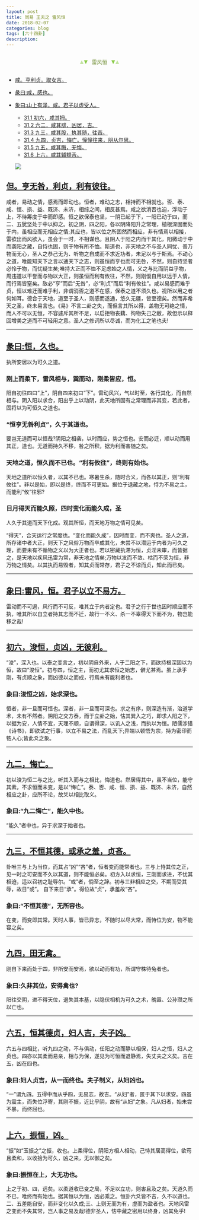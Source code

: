 ```yaml
---
layout: post
title: 周易 王夫之 雷风恒
date: 2018-02-07
categories: blog
tags: [六十四卦]
description: 
---
```


<span id = "jump"></span>


<section style="margin: 0px auto; text-align: center;">
    <section class="xhr" style="width: 0px; height: 0px; border-left: 5px solid transparent; border-right: 5px solid transparent; border-bottom: 10px solid rgb(135, 201, 67); display: inline-block; opacity: 0.5; border-top-color: rgb(135, 201, 67);"></section>
    <section class="xhr" style="width: 0px; height: 0px; border-left: 5px solid transparent; border-right: 5px solid transparent; border-top: 10px solid rgb(135, 201, 67); display: inline-block; margin-left: -3px; border-bottom-color: rgb(135, 201, 67);"></section>
    <section style="
margin-left: 0.5em;
display: inline-block;">
        <p>
            <span style="color: rgb(118, 146, 60);">雷风恒</span>
        </p>
    </section>
    <section class="xhr" style="margin-left: 0.5em; width: 0px; height: 0px; border-left: 5px solid transparent; border-right: 5px solid transparent; border-top: 10px solid rgb(135, 201, 67); display: inline-block; border-bottom-color: rgb(135, 201, 67);"></section>
    <section class="xhr" style="width: 0px; height: 0px; border-left: 5px solid transparent; border-right: 5px solid transparent; border-bottom: 10px solid rgb(135, 201, 67); display: inline-block; opacity: 0.5; margin-left: -3px; border-top-color: rgb(135, 201, 67);"></section>
</section>

- [咸。亨利贞。取女吉。](#jump亨利贞)
- [彖曰:咸，感也。](#jump感也)
- [象曰:山上有泽，咸。君子以虚受人。](#jump山上有泽)
  - [31.1 初六，咸其拇。](#jump咸其拇)
  - [31.2 六二，咸其腓，凶居，吉。](#jump咸其腓)
  - [31.3 九三，咸其股，执其随，往吝。](#jump咸其股)
  - [31.4 九四，贞吉，悔亡。憧憧往来，朋从尔思。](#jump憧憧往来)
  - [31.5 九五，咸其脢，无悔。](#jump咸其脢)
  - [31.6 上六，咸其辅颊舌。](#jump咸其辅颊舌)
  
  ![](http://www.guoyi360.com/uploads/allimg/130730/1-130I0214320353.jpg)

<span id = "jump亨无咎"></span>
## [但。亨无咎，利贞，利有彼往。](#jump)
咸者，易动之情，感焉而即动也。恒者，难动之志，相持而不相就也。否、泰、咸、恒、损、益、既济、未济，相综之间，相反甚焉。咸之欲消否也迫，浮动于上，不待筹度于中而即感。恒之欲保泰也坚，一阴已起于下，一阳已动于四，而二、五犹坚处于中以抑之。初之阴，四之阳，各以阴降阳升之常理，植根深固而处于内，虽相应而无相应之情;其应也，皆以位之所固然而相应，非有情焉以相接，雷欲出而风欲入，虽会于一时，不相谋也。且阴人于阳之内而干其化，阳微动于中而袭阳之藏，自恃也固，则于物有所不恤。斯道也，非天地之不与圣人同忧、普万物而无心，圣人之恭己无为、听物之自成而不求近功者，未足以与于斯焉。不动心之道，唯能知天下之言以通天下之志，则虽恒而亨也而可无咎，不然，则自持坚者必怜于物，而忧疑生矣;唯持大正而不恤不足虑始之人情，义之与比而阴益乎物，周违道以干誉而与物以大正，则虽恒而利有攸往，不然，则刚愎自用以远于人情，而行焉皆窒矣。敌必“亨”而后“无咎”，必“利贞”而后“利有攸往”。咸以易感而难乎贞，恒以难迁而难乎利，非谓消否之道不在感，保泰之道不须久也。视所以用之者何如耳。德合于天地，道至于圣人，则感而遂通，悠久无疆，皆至德矣。然而非希天之圣，终未易言也。《易》不言二卦之失，而但言其所以得，盖物无可绝之情，而人不可以无恒，不容遽斥其所不足，以启拒物丧藕、徇物失己之敝，故但示以释回增美之道而不可轻用之意。圣人之修词所以尽诚，而为化工之笔也夫!

----

<span id = "jump恒，久也"></span>
## [彖曰:恒，久也。](#jump)
执所安居以为可久之道。

### 刚上而柔下，雷风相与，巽而动，刚柔皆应，恒。
阳自初往四曰“上”，阴自四来初曰“下”。雷动风兴，气以时至，各行其化，而自然相与。阴入阳以求合，阳出乎上以动阴，此天地所固有之常理而非其变，若此者，固将以为可恒久之道也。

### “恒亨无咎利贞”，久于其道也。
要岂无道而可以恒哉?阴阳之相袭，以时而应，势之恒也。安而必迁，顺以动而用其正，道也。无道而持久不移，咎之所积，据为利而害随之矣。

### 天地之道，恒久而不已也。“利有攸往”，终则有始也。
天地之道所以恒久者，以其不已也。寒暑生杀，随时合义，而各以其正，则“利有攸往”。非以是始，即以是终，终而不可更始。据位于退藏之地，恃为不易之主，而能利“攸”往邪?

### 日月得天而能久照，四时变化而能久成，圣
人久于其道而天下化成。观其所恒，而天地万物之情可见矣。


“得天”，合天运行之常度也。“变化而能久成”，因时而变，而不爽也。圣人之道，所存诸中者大正，则天下之风俗万物而卒成其化，未尝不以潜运于内者为可久之理，而要未有不循物之义以为大正者也。若以密藏执滞为恒，贞淫未审，而皆据之，是天地以疾风迅雷为常，非天地之情矣;万物以发而不敛、枯而不荣为恒，非万物之情矣。以其执而易毁者，知其贞而常存，君子之不谅而贞，知此而已矣。

----

<span id = "jump雷风"></span>
## [象曰:雷风，恒。君子以立不易方。](#jump)
雷动而不可遏，风行而不可反，唯其立于内者定也。君子之行于世也因时顺应而不执，唯其所以自立者持其志而不迁，故行一不义、杀一不辜得天下而不为，物岂能移之哉!

----

<span id = "jump浚恒"></span>
## [初六，浚恒，贞凶，无彼利。](#jump)
“浚”，深入也。以泰之变言之，初以阴自外来，人于二阳之下，而欲持根深固以为恒，故曰“浚恒”。初与四，恒之主，而初尤其求恒之始志，僻尤甚焉。虽上承乎刚，有贞顺之象，而凶德以之而成，行焉未有能利者也。

### 象曰:浚恒之凶，始求深也。
恒者，非一旦而可恒也。深者，非一旦而可深也。求之有序，则深造有渐，治道学术，未有不然者。阴阳之交方泰，而于立卦之始，怙其巽入之巧，即求人阳之下，以据为安，人情不宜，天理不顺，自谓得深，以讥人之浅，而执以为恒。陋儒涉猎《诗书》，即欲试之行事，以立不易之法，而乱天下;异端以顿悟为宗，持为密印而牿人心;皆此爻之象。

----

<span id = "jump悔亡"></span>
## [九二，悔亡。](#jump)
初以浚为恒二与之比，听其入而与之相比，悔道也。然居得其中，虽不当位，能守其素，不求恒而未变，是以“悔亡”。泰、否、咸、恒、损、益、既济、未济，自然相应之卦，应所不论，故爻以相比取义。

### 象曰:“九二悔亡”，能久中也。
“能久”者中也，异于求深于始者也。

----

<span id = "jump不恒其德"></span>
## [九三，不恒其德，或承之羞，贞吝。](#jump)
卦唯三与上为当位，而其占“凶”“吝”者，恒者变而能常者也，三与上恃其位之正，见一时之可安而不久以其道，则不能恒必矣。初方入以求恒，三刚而求进，不忧其相迫，适以召初之耻辱尔。“或”者，倘至之辞。初与三非相应之交，不期而受其辱，故日“或”。
自下来日“承"。得位故“贞”，承羞故“吝”。

### 象曰:“不恒其德”，无所容也。
在变，而变即其常。天时人事，皆已异志，不随时以尽大常，而恃位为安，物不能容之矣。

----

<span id = "jump田无禽"></span>
## [九四，田无禽。](#jump)
刚自下来而处于四，非所安而安焉，欲以动而有功，所谓守株待兔者也。

### 象曰:久非其位，安得禽也?
阳往交阴，进不得天位，退失其本基，以隐伏相机为可久之术，魄嚣、公孙瓒之所以亡也。

----

<span id = "jump恒其德贞"></span>
## [六五，恒其德贞，妇人吉，夫子凶。](#jump)
六五与四相比，听九四之动，不与俱动，任阳之动而静以相保，妇人之恒，妇人之贞也。四亦以其柔而易亲，相与为保，遂见为可恒而退静焉，失丈夫之义矣。吉在五，凶在四也。

### 象曰:妇人贞吉，从一而终也。夫子制义，从妇凶也。
“一”谓九四。五得中而从乎四，无易志，故吉。“从妇”者，匿于其下以求安。四虽为震主，而失位浮寄，其刚不振，近比乎阴，故有“从妇”之象。凡从妇者，始未尝不暴，而终屈也。

----

<span id = "jump振恒"></span>
## [上六，振恒，凶。](#jump)
“振”如“玉振之”之振，收也。上柔得位，阴阳方相人相动，己恃其居高得位，欲苟且柔和，以收拾为可久，凶之来，无以御之矣。

### 象曰:振恒在上，大无功也。
上之于初、四，远矣。以柔道收已变之局，不足以立功，则害且及之矣。天道久而不已，唯终而有始也。据其恒以为恒，凶必乘之。恒卦六爻皆不吉，久不以道也。二、五差能自安，而非变化以久成;三、上则无而为有，虚而为盈者也。天地风雷之变而不失其常，岂人事之易及哉!德非圣人，怙中藏之密用以终身，凶其免乎!








